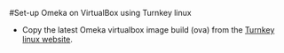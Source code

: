 #Set-up Omeka on VirtualBox using Turnkey linux

* Copy the latest Omeka virtualbox image build (ova) from the [Turnkey linux website](https://www.turnkeylinux.org/omeka).



